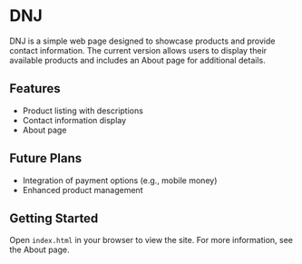 # DNJ

DNJ is a simple web page designed to showcase products and provide contact information. The current version allows users to display their available products and includes an About page for additional details.

## Features
- Product listing with descriptions
- Contact information display
- About page

## Future Plans
- Integration of payment options (e.g., mobile money)
- Enhanced product management

## Getting Started
Open `index.html` in your browser to view the site. For more information, see the About page.
